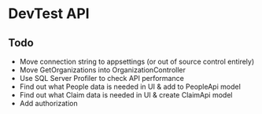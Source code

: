 # DevTest API

## Todo
- Move connection string to appsettings (or out of source control entirely)
- Move GetOrganizations into OrganizationController
- Use SQL Server Profiler to check API performance
- Find out what People data is needed in UI & add to PeopleApi model
- Find out what Claim data is needed in UI & create ClaimApi model
- Add authorization